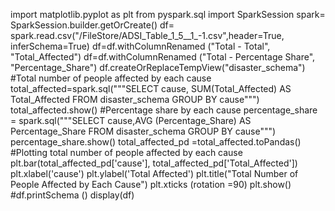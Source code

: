 
import matplotlib.pyplot as plt
from pyspark.sql import SparkSession
spark= SparkSession.builder.getOrCreate()
df= spark.read.csv("/FileStore/ADSI_Table_1_5__1_-1.csv",header=True, inferSchema=True)
df=df.withColumnRenamed ("Total - Total", "Total_Affected")
df=df.withColumnRenamed ("Total - Percentage Share", "Percentage_Share")
df.createOrReplaceTempView("disaster_schema")
#Total number of people affected by each cause
total_affected=spark.sql("""SELECT cause, SUM(Total_Affected) AS Total_Affected FROM disaster_schema GROUP BY cause""")
total_affected.show()
#Percentage share by each cause
percentage_share = spark.sql("""SELECT cause,AVG (Percentage_Share) AS Percentage_Share FROM disaster_schema GROUP BY cause""")
percentage_share.show()
total_affected_pd =total_affected.toPandas()
#Plotting total number of people affected by each cause
plt.bar(total_affected_pd['cause'], total_affected_pd['Total_Affected'])
plt.xlabel('cause')
plt.ylabel('Total Affected')
plt.title("Total Number of People Affected by Each Cause")
plt.xticks (rotation =90)
plt.show()
#df.printSchema ()
display(df)
  
